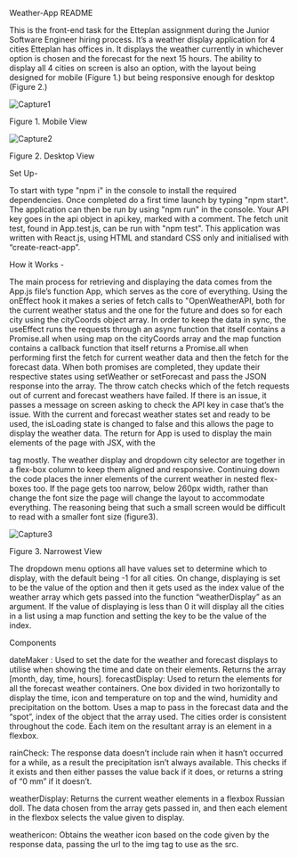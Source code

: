 Weather-App README



This is the front-end task for the Etteplan assignment during the Junior Software Engineer hiring process. It’s a weather display application for 4 cities Etteplan has offices in. It displays the weather currently in whichever option is chosen and the forecast for the next 15 hours. The ability to display all 4 cities on screen is also an option, with the layout being designed for mobile (Figure 1.) but being responsive enough for desktop (Figure 2.)





 ![Capture1](https://user-images.githubusercontent.com/33485079/225936794-42ec847b-a146-4c54-b614-15cb51d4c1a3.PNG)

Figure 1.   Mobile View





 ![Capture2](https://user-images.githubusercontent.com/33485079/225936836-47f5a52a-1c9b-4e7d-b3ac-65aa1ede1719.PNG)

Figure 2.   Desktop View
          


Set Up- 

To start with type "npm i" in the console to install the required dependencies.
Once completed do a first time launch by typing "npm start".
The application can then be run by using "npm run" in the console.
Your API key goes in the api object in api.key, marked with a comment.
The fetch unit test, found in App.test.js, can be run with "npm test".
This application was written with React.js, using HTML and standard CSS only and initialised with “create-react-app”.





How it Works -

The main process for retrieving and displaying the data comes from the App.js file’s function App, which serves as the core of everything.
Using the onEffect hook it makes a series of fetch calls to "OpenWeatherAPI, both for the current weather status and the one for the future and does so for each city using the cityCoords object array. In order to keep the data in sync, the useEffect runs the requests through an async function that itself contains a Promise.all when using map on the cityCoords array and the map function contains a callback function that itself returns a Promise.all when performing first the fetch for current weather data and then the fetch for the forecast data. When both promises are completed, they update their respective states using setWeather or setForecast and pass the JSON response into the array. 
The throw catch checks which of the fetch requests out of current and forecast weathers have failed. If there is an issue, it passes a message on screen asking to check the API key in case that’s the issue. 
With the current and forecast weather states set and ready to be used, the isLoading state is changed to false and this allows the page to display the weather data.
The return for App is used to display the main elements of the page with JSX, with the <main> tag mostly. The weather display and dropdown city selector are together in a flex-box column to keep them aligned and responsive. Continuing down the code places the inner elements of the current weather in nested flex-boxes too.
If the page gets too narrow, below 260px width, rather than change the font size the page will change the layout to accommodate everything. The reasoning being that such a small screen would be difficult to read with a smaller font size (figure3).
 
 
 
 ![Capture3](https://user-images.githubusercontent.com/33485079/225936887-05c6f1a6-5ca5-4897-bd35-d12a0d13531f.PNG)

Figure 3.   Narrowest View

The dropdown menu options all have values set to determine which to display, with the default being -1 for all cities. On change, displaying is set to be the value of the option and then it gets used as the index value of the weather array which gets passed into the function “weatherDisplay” as an argument. 
If the value of displaying is less than 0 it will display all the cities in a list using a map function and setting the key to be the value of the index.




Components


dateMaker : 
Used to set the date for the weather and forecast displays to utilise when showing the time and date on their elements. Returns the array [month, day, time, hours].
forecastDisplay: 
Used to return the elements for all the forecast weather containers. One box divided in two horizontally to display the time, icon and temperature on top and the wind, humidity and precipitation on the bottom. Uses a map to pass in the forecast data and the “spot”, index of the object that the array used. The cities order is consistent throughout the code. Each item on the resultant array is an element in a flexbox.

rainCheck: 
The response data doesn’t include rain when it hasn’t occurred for a while, as a result the precipitation isn’t always available. This checks if it exists and then either passes the value back if it does, or returns a string of “0 mm” if it doesn’t.

weatherDisplay: 
Returns the current weather elements in a flexbox Russian doll. The data chosen from the array gets passed in, and then each element in the flexbox selects the value given to display.

weathericon: 
Obtains the weather icon based on the code given by the response data, passing the url to the img tag to use as the src.
